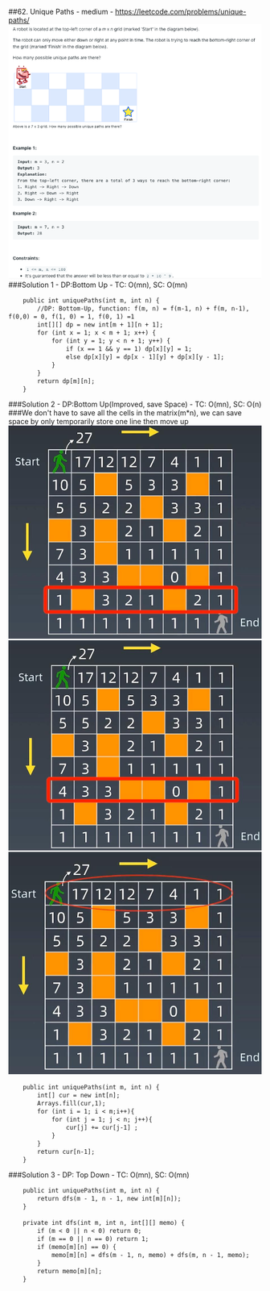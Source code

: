 ##62. Unique Paths - medium - https://leetcode.com/problems/unique-paths/
![Image of unique_paths](../10.Dynamic%20Programming/imgs/unique_paths.png)
###Solution 1 - DP:Bottom Up - TC: O(mn), SC: O(mn)
```
    public int uniquePaths(int m, int n) {
        //DP: Bottom-Up, function: f(m, n) = f(m-1, n) + f(m, n-1), f(0,0) = 0, f(1, 0) = 1, f(0, 1) =1
        int[][] dp = new int[m + 1][n + 1];
        for (int x = 1; x < m + 1; x++) {
            for (int y = 1; y < n + 1; y++) {
                if (x == 1 && y == 1) dp[x][y] = 1;
                else dp[x][y] = dp[x - 1][y] + dp[x][y - 1];
            }
        }
        return dp[m][n];
    }
```
###Solution 2 - DP:Bottom Up(Improved, save Space) - TC: O(mn), SC: O(n)
###We don't have to save all the cells in the matrix(m*n), we can save space by only temporarily store one line then move up
![Image of unique_path_one_way](../10.Dynamic%20Programming/imgs/unique_path_one_way.jpg)
![Image of unique_path_one_way_1](../10.Dynamic%20Programming/imgs/unique_path_one_way_1.jpg)
![Image of unique_path_one_way_2](../10.Dynamic%20Programming/imgs/unique_path_one_way_2.jpg)
```
    public int uniquePaths(int m, int n) {
        int[] cur = new int[n];
        Arrays.fill(cur,1);
        for (int i = 1; i < m;i++){
            for (int j = 1; j < n; j++){
                cur[j] += cur[j-1] ;
            }
        }
        return cur[n-1];
    }
```
###Solution 3 - DP: Top Down - TC: O(mn), SC: O(mn)
```
    public int uniquePaths(int m, int n) {
        return dfs(m - 1, n - 1, new int[m][n]);
    }

    private int dfs(int m, int n, int[][] memo) {
        if (m < 0 || n < 0) return 0;
        if (m == 0 || n == 0) return 1;
        if (memo[m][n] == 0) {
            memo[m][n] = dfs(m - 1, n, memo) + dfs(m, n - 1, memo);
        }
        return memo[m][n];
    }
```